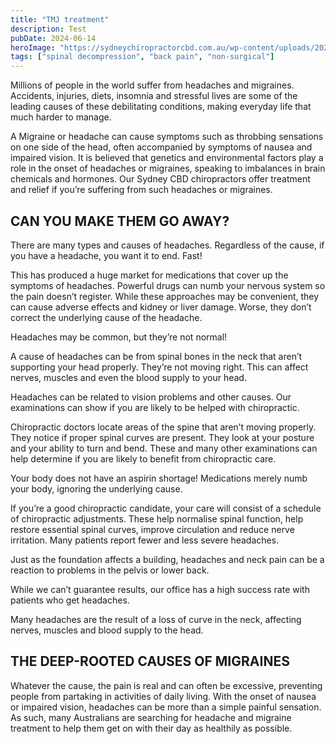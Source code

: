 ```yaml
---
title: "TMJ treatment"
description: Test
pubDate: 2024-06-14
heroImage: "https://sydneychiropractorcbd.com.au/wp-content/uploads/2024/12/The-Main-Reasons-for-Lower-Back-Pain-1024x1024.jpg"
tags: ["spinal decompression", "back pain", "non-surgical"]
---
```


Millions of people in the world suffer from headaches and migraines. Accidents, injuries, diets, insomnia and stressful lives are some of the leading causes of these debilitating conditions, making everyday life that much harder to manage.

A Migraine or headache can cause symptoms such as throbbing sensations on one side of the head, often accompanied by symptoms of nausea and impaired vision. It is believed that genetics and environmental factors play a role in the onset of headaches or migraines, speaking to imbalances in brain chemicals and hormones. Our Sydney CBD chiropractors offer treatment and relief if you’re suffering from such headaches or migraines.

## CAN YOU MAKE THEM GO AWAY?

There are many types and causes of headaches. Regardless of the cause, if you have a headache, you want it to end. Fast! 

This has produced a huge market for medications that cover up the symptoms of headaches. Powerful drugs can numb your nervous system so the pain doesn’t register. While these approaches may be convenient, they can cause adverse effects and kidney or liver damage. Worse, they don’t correct the underlying cause of the headache. 

Headaches may be common, but they’re not normal! 

A cause of headaches can be from spinal bones in the neck that aren’t supporting your head properly. They’re not moving right. This can affect nerves, muscles and even the blood supply to your head. 

Headaches can be related to vision problems and other causes. Our examinations can show if you are likely to be helped with chiropractic. 

Chiropractic doctors locate areas of the spine that aren’t moving properly. They notice if proper spinal curves are present. They look at your posture and your ability to turn and bend. These and many other examinations can help determine if you are likely to benefit from chiropractic care. 

Your body does not have an aspirin shortage! Medications merely numb your body, ignoring the underlying cause. 

If you’re a good chiropractic candidate, your care will consist of a schedule of chiropractic adjustments. These help normalise spinal function, help restore essential spinal curves, improve circulation and reduce nerve irritation. Many patients report fewer and less severe headaches. 

Just as the foundation affects a building, headaches and neck pain can be a reaction to problems in the pelvis or lower back. 

While we can’t guarantee results, our office has a high success rate with patients who get headaches.

Many headaches are the result of a loss of curve in the neck, affecting nerves, muscles and blood supply to the head. 

## THE DEEP-ROOTED CAUSES OF MIGRAINES

Whatever the cause, the pain is real and can often be excessive, preventing people from partaking in activities of daily living. With the onset of nausea or impaired vision, headaches can be more than a simple painful sensation. As such, many Australians are searching for headache and migraine treatment to help them get on with their day as healthily as possible.